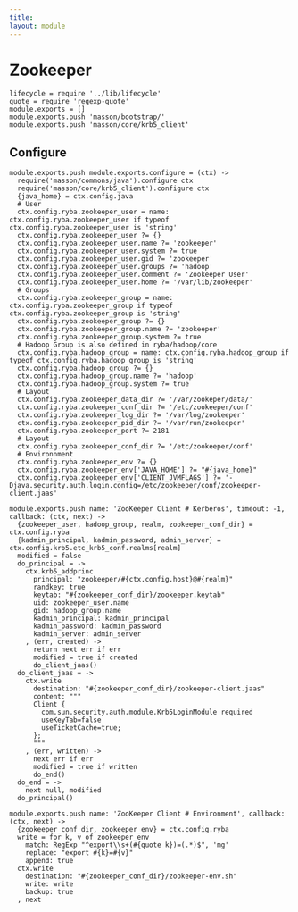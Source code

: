 ```yaml
---
title: 
layout: module
---
```


# Zookeeper

    lifecycle = require '../lib/lifecycle'
    quote = require 'regexp-quote'
    module.exports = []
    module.exports.push 'masson/bootstrap/'
    module.exports.push 'masson/core/krb5_client'

## Configure

    module.exports.push module.exports.configure = (ctx) ->
      require('masson/commons/java').configure ctx
      require('masson/core/krb5_client').configure ctx
      {java_home} = ctx.config.java
      # User
      ctx.config.ryba.zookeeper_user = name: ctx.config.ryba.zookeeper_user if typeof ctx.config.ryba.zookeeper_user is 'string'
      ctx.config.ryba.zookeeper_user ?= {}
      ctx.config.ryba.zookeeper_user.name ?= 'zookeeper'
      ctx.config.ryba.zookeeper_user.system ?= true
      ctx.config.ryba.zookeeper_user.gid ?= 'zookeeper'
      ctx.config.ryba.zookeeper_user.groups ?= 'hadoop'
      ctx.config.ryba.zookeeper_user.comment ?= 'Zookeeper User'
      ctx.config.ryba.zookeeper_user.home ?= '/var/lib/zookeeper'
      # Groups
      ctx.config.ryba.zookeeper_group = name: ctx.config.ryba.zookeeper_group if typeof ctx.config.ryba.zookeeper_group is 'string'
      ctx.config.ryba.zookeeper_group ?= {}
      ctx.config.ryba.zookeeper_group.name ?= 'zookeeper'
      ctx.config.ryba.zookeeper_group.system ?= true
      # Hadoop Group is also defined in ryba/hadoop/core
      ctx.config.ryba.hadoop_group = name: ctx.config.ryba.hadoop_group if typeof ctx.config.ryba.hadoop_group is 'string'
      ctx.config.ryba.hadoop_group ?= {}
      ctx.config.ryba.hadoop_group.name ?= 'hadoop'
      ctx.config.ryba.hadoop_group.system ?= true
      # Layout
      ctx.config.ryba.zookeeper_data_dir ?= '/var/zookeper/data/'
      ctx.config.ryba.zookeeper_conf_dir ?= '/etc/zookeeper/conf'
      ctx.config.ryba.zookeeper_log_dir ?= '/var/log/zookeeper'
      ctx.config.ryba.zookeeper_pid_dir ?= '/var/run/zookeeper'
      ctx.config.ryba.zookeeper_port ?= 2181
      # Layout
      ctx.config.ryba.zookeeper_conf_dir ?= '/etc/zookeeper/conf'
      # Environnment
      ctx.config.ryba.zookeeper_env ?= {}
      ctx.config.ryba.zookeeper_env['JAVA_HOME'] ?= "#{java_home}"
      ctx.config.ryba.zookeeper_env['CLIENT_JVMFLAGS'] ?= '-Djava.security.auth.login.config=/etc/zookeeper/conf/zookeeper-client.jaas'

    module.exports.push name: 'ZooKeeper Client # Kerberos', timeout: -1, callback: (ctx, next) ->
      {zookeeper_user, hadoop_group, realm, zookeeper_conf_dir} = ctx.config.ryba
      {kadmin_principal, kadmin_password, admin_server} = ctx.config.krb5.etc_krb5_conf.realms[realm]
      modified = false
      do_principal = ->
        ctx.krb5_addprinc
          principal: "zookeeper/#{ctx.config.host}@#{realm}"
          randkey: true
          keytab: "#{zookeeper_conf_dir}/zookeeper.keytab"
          uid: zookeeper_user.name
          gid: hadoop_group.name
          kadmin_principal: kadmin_principal
          kadmin_password: kadmin_password
          kadmin_server: admin_server
        , (err, created) ->
          return next err if err
          modified = true if created
          do_client_jaas()
      do_client_jaas = ->
        ctx.write
          destination: "#{zookeeper_conf_dir}/zookeeper-client.jaas"
          content: """
          Client {
            com.sun.security.auth.module.Krb5LoginModule required
            useKeyTab=false
            useTicketCache=true;
          };
          """
        , (err, written) ->
          next err if err
          modified = true if written
          do_end()
      do_end = ->
        next null, modified
      do_principal()

    module.exports.push name: 'ZooKeeper Client # Environment', callback: (ctx, next) ->
      {zookeeper_conf_dir, zookeeper_env} = ctx.config.ryba
      write = for k, v of zookeeper_env
        match: RegExp "^export\\s+(#{quote k})=(.*)$", 'mg'
        replace: "export #{k}=#{v}"
        append: true
      ctx.write
        destination: "#{zookeeper_conf_dir}/zookeeper-env.sh"
        write: write
        backup: true
      , next



